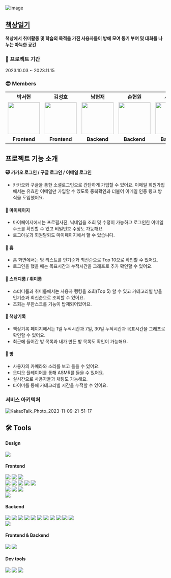 
![image](https://github.com/NHJeans/deskdiary-be/assets/110883544/b5f61224-dab8-4f81-8eac-138ac38a99e5)

## <a href="https://deskdiary-fe-brown.vercel.app/" target="_blank">책상일기</a>

<b>책상에서 취미활동 및 학습의 목적을 가진 사용자들이 방에 모여 동기 부여 및 대화를 나누는 아늑한 공간</b>

### 📆 프로젝트 기간

2023.10.03 ~ 2023.11.15

### 😎 Members

<table>
   <tr>
    <td align="center"><b>박서현</b></td>
    <td align="center"><b>김성호</b></td>
    <td align="center"><b>남현재</b></td>
    <td align="center"><b>손현원</b></td>
    <td align="center"><b>서민정</b></td>
    <td align="center"><b>이다현</b></td>
  </tr>
  <tr>
    <td align="center"><a href="https://github.com/SsSseo"><img src="https://avatars.githubusercontent.com/u/139518640?v=4" width="100px" /></a></td>
    <td align="center"><a href="https://github.com/Banana-Master"><img src="https://avatars.githubusercontent.com/u/120389368?v=4" width="100px" /></a></td>
    <td align="center"><a href="https://github.com/NHJeans"><img src="https://avatars.githubusercontent.com/u/110883544?v=4" width="100px" /></a></td>
    <td align="center"><a href="https://github.com/MTMLABS"><img src="https://avatars.githubusercontent.com/u/115626474?v=4" width="100px" /></a></td>
    <td align="center"><a href="https://github.com/mingjoyjoi"><img src="https://avatars.githubusercontent.com/u/123764130?v=4" width="100px" /></a></td>
    <td align="center"><a href=""><img src="https://i.namu.wiki/i/orhhHRMGNAl4pLqoRvu7VeebH6IUzI1mIGsTwEvf5tnJCPGad8hmhk_Mbfip_n2XPV8B63OH_MUrkDWINfW9dA.webp" width="100px" /></a></td>
  </tr>
  <tr>
    <td align="center"><b>Frontend</b></td>
    <td align="center"><b>Frontend</b></td>
    <td align="center"><b>Backend</b></td>
    <td align="center"><b>Backend</b></td>
    <td align="center"><b>Backend</b></td>
    <td align="center"><b>Designer</b></td>
  </tr>
</table>

## 프로젝트 기능 소개

#### 😺 카카오 로그인 / 구글 로그인 / 이메일 로그인
- 카카오와 구글을 통한 소셜로그인으로 간단하게 가입할 수 있어요. 이메일 회원가입에서는 유효한 이메일만 가입할 수 있도록 중복확인과 더불어 이메일 인증 링크 방식을 도입했어요.

#### 🦝 마이페이지
- 마이페이지에서는 프로필사진, 닉네임을 조회 및 수정이 가능하고 로그인한 이메일 주소를 확인할 수 있고 비밀번호 수정도 가능해요.
- 로그아웃과 회원탈퇴도 마이페이지에서 할 수 있습니다.

#### 🐸 홈
- 홈 화면에서는 방 리스트를 인기순과 최신순으로 Top 10으로 확인할 수 있어요.
- 로그인을 했을 때는 목표시간과 누적시간을 그래프로 추가 확인할 수 있어요.

#### 👀 스터디룸 / 취미룸
- 스터디룸과 취미룸에서는 사용자 랭킹을 조회(Top 5) 할 수 있고 카테고리별 방을 인기순과 최신순으로 조회할 수 있어요.
- 조회는 무한스크롤 기능이 탑제되어있어요.

#### 🐣 책상기록
- 책상기록 페이지에서는 1일 누적시간과 7일, 30일 누적시간과 목표시간을 그래프로 확인할 수 있어요.
- 최근에 들어간 방 목록과 내가 만든 방 목록도 확인이 가능해요.

#### 🐢 방
- 사용자의 카메라와 소리를 보고 들을 수 있어요.
- 오디오 플레이어를 통해 ASMR를 들을 수 있어요.
- 실시간으로 사용자들과 채팅도 가능해요.
- 타이머를 통해 카테고리별 시간을 누적할 수 있어요.


### 서비스 아키텍처
![KakaoTalk_Photo_2023-11-09-21-51-17](https://github.com/NHJeans/deskdiary-be/assets/110883544/0ac9515c-d6ca-4b15-a415-f0facb17a0fe)



## 🛠 Tools

#### Design

<p>
  <img src="https://img.shields.io/badge/Figma-F24E1E?style=for-the-badge&logo=Figma&logoColor=white"/>
  
</p>

#### Frontend

<p>
  <img src="https://img.shields.io/badge/typescript-3178C6?style=for-the-badge&logo=typescript&logoColor=white">
  <img src="https://img.shields.io/badge/html-E34F26?style=for-the-badge&logo=html5&logoColor=white">
  <img src="https://img.shields.io/badge/css-1572B6?style=for-the-badge&logo=css3&logoColor=white">
  <br>
  <img src="https://img.shields.io/badge/React-61DAFB?style=for-the-badge&logo=React&logoColor=black">
  <img src="https://img.shields.io/badge/React_Router-CA4245?style=for-the-badge&logo=react-router&logoColor=white">
  <img src="https://img.shields.io/badge/recoil-%233578E5.svg?style=for-the-badge&logo=recoil&logoColor=white">
  <img src="https://img.shields.io/badge/react--query-%23397895?style=for-the-badge&logo=react&logoColor=white">
  <img src="https://img.shields.io/badge/axios-007CE2?style=for-the-badge&logo=axios&logoColor=white" >
  <br>
  <img src="https://img.shields.io/badge/styled--components-DB7093?style=for-the-badge&logo=styled-components&logoColor=white" >
  <img src="https://img.shields.io/badge/MUI-%230081CB.svg?style=for-the-badge&logo=mui&logoColor=white" >
  <img src="https://img.shields.io/badge/chart.js-%23FF6384?style=for-the-badge&logo=chart.js&logoColor=white">
  <br>
  <img src="https://img.shields.io/badge/vercel-%23000000?style=for-the-badge&logo=vercel&logoColor=white">
</p>


#### Backend
<p>
  <img src="https://img.shields.io/badge/redis-DC382D?style=for-the-badge&logo=redis&logoColor=white">
  <img src="https://img.shields.io/badge/mysql-4479A1?style=for-the-badge&logo=mysql&logoColor=white">
  <img src="https://img.shields.io/badge/amazon%20rds-527FFF?style=for-the-badge&logo=amazon%20rds&logoColor=white">
  <img src="https://img.shields.io/badge/docker-2496ED?style=for-the-badge&logo=docker&logoColor=white">
  <img src="https://img.shields.io/badge/nestjs-E0234E?style=for-the-badge&logo=nestjs&logoColor=white">
  <img src="https://img.shields.io/badge/prisma-2D3748?style=for-the-badge&logo=prisma&logoColor=white">
  <img src="https://img.shields.io/badge/nginx-009639?style=for-the-badge&logo=nginx&logoColor=white">
  <img src="https://img.shields.io/badge/amazon%20ec2-FF9900?style=for-the-badge&logo=amazon%20ec2&logoColor=white">
  <img src="https://img.shields.io/badge/amazon%20s3-569A31?style=for-the-badge&logo=amazons3ec2&logoColor=white">
  <img src="https://img.shields.io/badge/swagger-85EA2D?style=for-the-badge&logo=swagger&logoColor=white">
  <img src="https://img.shields.io/badge/artillery-000000?style=for-the-badge&logo=artillery&logoColor=white">
  <br/>
  <img src="https://img.shields.io/badge/github%20actions-2088FF?style=for-the-badge&logo=github%20actions&logoColor=white">
</p>

#### Frontend & Backend
<p>
  <img src="https://img.shields.io/badge/agora-%23099DFD?style=for-the-badge&logo=agora&logoColor=white">
  <img src="https://img.shields.io/badge/socket.io-%23010101?style=for-the-badge&logo=socket.io&logoColor=white"> 
</p>

#### Dev tools

<p> 
  <img src="https://img.shields.io/badge/Visual%20Studio%20Code-0078d7.svg?style=for-the-badge&logo=visual-studio-code&logoColor=white">
  <img src="https://img.shields.io/badge/git-%23F05033.svg?style=for-the-badge&logo=git&logoColor=white">
  <img src="https://img.shields.io/badge/github-%23121011.svg?style=for-the-badge&logo=github&logoColor=white">
  
</p>


